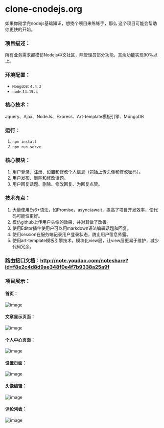 # clone-cnodejs.org
 
如果你刚学完nodejs基础知识，想找个项目来练练手，那么 这个项目可能会帮助你更快的开始。


### 项目描述：
所有业务需求都模仿Nodejs中文社区，除管理员部分功能，其余功能实现90%以上。
### 环境配置：
+ `MongoDB`: `4.4.3` 
+ `node`:`14.15.4`
### 核心技术：
Jquery、Ajax、NodeJs、Express、Art-template模板引擎、MongoDB
### 运行：
1. `npm install`
2. `npm run serve`
### 核心模块：
1. 用户登录、注册、设置和修改个人信息（包括上传头像和修改密码）。
2. 用户发布、删除和修改话题。
3. 用户回复话题、删除、修改回复、为回复点赞。
### 技术亮点：
1. 大量使用Es6+语法，如Promise，async/await，提高了项目开发效率，使代码可能性更好。
2. 模仿github上传用户头像的效果，并对其做了改善。
3. 使用Editor插件使用户可以用markdown语法编辑话题和回复。
4. 使用session在服务端记录用户登录状态，防止用户信息外露。
5. 使用art-template模板引擎技术，模块化view层，让view层更易于维护，减少代码冗余。
### 路由接口文档：http://note.youdao.com/noteshare?id=f8e2c4d8d9ae348f0e4f7b9338a25a9f

### 项目展示：
#### 首页：
![image](https://user-images.githubusercontent.com/54530132/114527517-a732ce80-9c7a-11eb-947f-49d1801c4074.png)
#### 文章显示页面：
![image](https://user-images.githubusercontent.com/54530132/114529550-a3a04700-9c7c-11eb-953c-869b5e7cb27f.png)
#### 个人中心页面：
![image](https://user-images.githubusercontent.com/54530132/114529663-c6caf680-9c7c-11eb-97a4-4d33f19f0348.png)
#### 设置页面：
![image](https://user-images.githubusercontent.com/54530132/114529906-0560b100-9c7d-11eb-8039-9a2fe851d8ac.png)
#### 头像编辑：
![image](https://user-images.githubusercontent.com/54530132/114530025-24f7d980-9c7d-11eb-8738-8050710918fc.png)
#### 评论列表：
![image](https://user-images.githubusercontent.com/54530132/114530171-46f15c00-9c7d-11eb-9899-89697d2f28d1.png)
